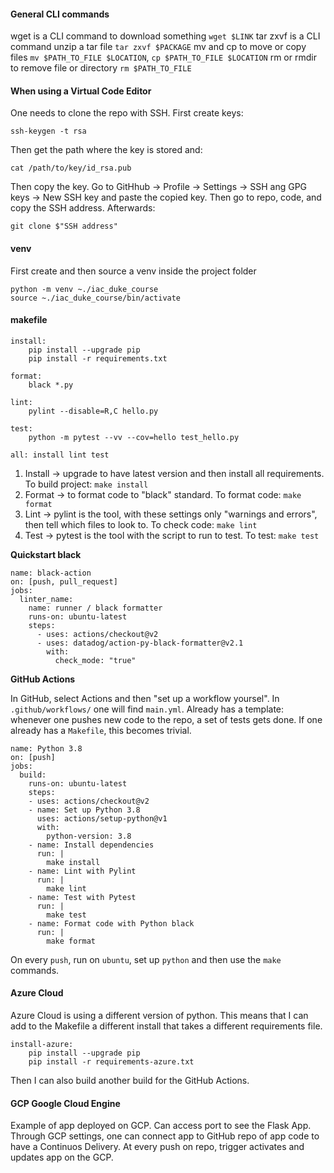 #### General CLI commands
wget is a CLI command to download something ```wget $LINK```
tar zxvf is a CLI command unzip a tar file ```tar zxvf $PACKAGE```
mv and cp to move or copy files ```mv $PATH_TO_FILE $LOCATION```, ```cp $PATH_TO_FILE $LOCATION```
rm or rmdir to remove file or directory ```rm $PATH_TO_FILE```

#### When using a Virtual Code Editor
One needs to clone the repo with SSH. First create keys:
```
ssh-keygen -t rsa
```
Then get the path where the key is stored and:
```
cat /path/to/key/id_rsa.pub
```
Then copy the key. Go to GitHhub -> Profile -> Settings -> SSH ang GPG keys -> New SSH key and paste the copied key. Then go to repo, code, and copy the SSH address. Afterwards:
```
git clone $"SSH address"
```

#### venv
First create and then source a venv inside the project folder
```
python -m venv ~./iac_duke_course
source ~./iac_duke_course/bin/activate
```

#### makefile
```
install:
	pip install --upgrade pip
	pip install -r requirements.txt

format:
	black *.py

lint:
	pylint --disable=R,C hello.py

test:
	python -m pytest --vv --cov=hello test_hello.py

all: install lint test
 ```

1. Install -> upgrade to have latest version and then install all requirements. To build project: ```make install```
2. Format -> to format code to "black" standard.  To format code: ```make format```
3. Lint -> pylint is the tool, with these settings only "warnings and errors", then tell which files to look to. To check code: ```make lint```
4. Test -> pytest is the tool with the script to run to test. To test: ```make test```

**Quickstart black**
```
name: black-action
on: [push, pull_request]
jobs:
  linter_name:
    name: runner / black formatter
    runs-on: ubuntu-latest
    steps:
      - uses: actions/checkout@v2
      - uses: datadog/action-py-black-formatter@v2.1
        with:
          check_mode: "true"
```
**GitHub Actions**

In GitHub, select Actions and then "set up a workflow yoursel".
In ```.github/workflows/``` one will find ```main.yml```. Already has a template: whenever one pushes new code to the repo, a set of tests gets done. If one already has a ```Makefile```, this becomes trivial.
```
name: Python 3.8
on: [push]
jobs:
  build:
    runs-on: ubuntu-latest
    steps:
    - uses: actions/checkout@v2
    - name: Set up Python 3.8
      uses: actions/setup-python@v1
      with:
        python-version: 3.8
    - name: Install dependencies
      run: |
        make install
    - name: Lint with Pylint
      run: |
        make lint
    - name: Test with Pytest
      run: |
        make test
    - name: Format code with Python black
      run: |
        make format
```
On every ```push```, run on ```ubuntu```, set up ```python``` and then use the ```make``` commands.

#### Azure Cloud
Azure Cloud is using a different version of python. This means that I can add to the Makefile a different install that takes a different requirements file.
```
install-azure:
	pip install --upgrade pip
	pip install -r requirements-azure.txt
 ```
Then I can also build another build for the GitHub Actions.

#### GCP Google Cloud Engine
Example of app deployed on GCP. Can access port to see the Flask App. Through GCP settings, one can connect app to GitHub repo of app code to have a Continuos Delivery. At every push on repo, trigger activates and updates app on the GCP.
